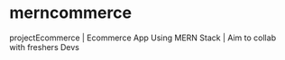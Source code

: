 # merncommerce
projectEcommerce | Ecommerce App Using MERN Stack | Aim to collab with freshers Devs
